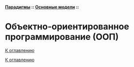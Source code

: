 **[Парадигмы](../../README.md#paradigms-models) :: [Основные модели](../../README.md#paradigms-models) ::**
# Объектно-ориентированное программирование (ООП)

<!--

-->

[К оглавлению](../../README.md#paradigms-models)



[К оглавлению](../../README.md#paradigms-models)
